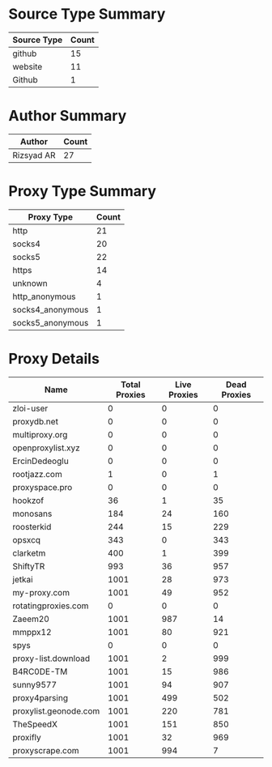 # Source Type Summary

| Source Type | Count |
|-------------|-------|
| github | 15 |
| website | 11 |
| Github | 1 |


# Author Summary

| Author | Count |
|--------|-------|
| Rizsyad AR | 27 |


# Proxy Type Summary

| Proxy Type | Count |
|------------|-------|
| http | 21 |
| socks4 | 20 |
| socks5 | 22 |
| https | 14 |
| unknown | 4 |
| http_anonymous | 1 |
| socks4_anonymous | 1 |
| socks5_anonymous | 1 |


# Proxy Details

| Name | Total Proxies | Live Proxies | Dead Proxies |
|------|---------------|--------------|---------------|
| zloi-user | 0 | 0 | 0 |
| proxydb.net | 0 | 0 | 0 |
| multiproxy.org | 0 | 0 | 0 |
| openproxylist.xyz | 0 | 0 | 0 |
| ErcinDedeoglu | 0 | 0 | 0 |
| rootjazz.com | 1 | 0 | 1 |
| proxyspace.pro | 0 | 0 | 0 |
| hookzof | 36 | 1 | 35 |
| monosans | 184 | 24 | 160 |
| roosterkid | 244 | 15 | 229 |
| opsxcq | 343 | 0 | 343 |
| clarketm | 400 | 1 | 399 |
| ShiftyTR | 993 | 36 | 957 |
| jetkai | 1001 | 28 | 973 |
| my-proxy.com | 1001 | 49 | 952 |
| rotatingproxies.com | 0 | 0 | 0 |
| Zaeem20 | 1001 | 987 | 14 |
| mmppx12 | 1001 | 80 | 921 |
| spys | 0 | 0 | 0 |
| proxy-list.download | 1001 | 2 | 999 |
| B4RC0DE-TM | 1001 | 15 | 986 |
| sunny9577 | 1001 | 94 | 907 |
| proxy4parsing | 1001 | 499 | 502 |
| proxylist.geonode.com | 1001 | 220 | 781 |
| TheSpeedX | 1001 | 151 | 850 |
| proxifly | 1001 | 32 | 969 |
| proxyscrape.com | 1001 | 994 | 7 |
